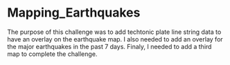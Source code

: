 # Mapping_Earthquakes
The purpose of this challenge was to add techtonic plate line string data to have an overlay on the earthquake map. I also needed to add an overlay for the major earthquakes in the past 7 days. Finaly, I needed to add a third map to complete the challenge.
